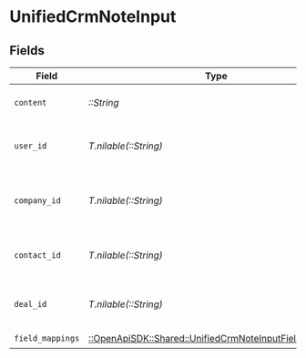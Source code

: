# UnifiedCrmNoteInput


## Fields

| Field                                                                                                             | Type                                                                                                              | Required                                                                                                          | Description                                                                                                       |
| ----------------------------------------------------------------------------------------------------------------- | ----------------------------------------------------------------------------------------------------------------- | ----------------------------------------------------------------------------------------------------------------- | ----------------------------------------------------------------------------------------------------------------- |
| `content`                                                                                                         | *::String*                                                                                                        | :heavy_check_mark:                                                                                                | The content of the note                                                                                           |
| `user_id`                                                                                                         | *T.nilable(::String)*                                                                                             | :heavy_minus_sign:                                                                                                | The UUID of the user tied the note                                                                                |
| `company_id`                                                                                                      | *T.nilable(::String)*                                                                                             | :heavy_minus_sign:                                                                                                | The UUID of the company tied to the note                                                                          |
| `contact_id`                                                                                                      | *T.nilable(::String)*                                                                                             | :heavy_minus_sign:                                                                                                | The UUID fo the contact tied to the note                                                                          |
| `deal_id`                                                                                                         | *T.nilable(::String)*                                                                                             | :heavy_minus_sign:                                                                                                | The UUID of the deal tied to the note                                                                             |
| `field_mappings`                                                                                                  | [::OpenApiSDK::Shared::UnifiedCrmNoteInputFieldMappings](../../models/shared/unifiedcrmnoteinputfieldmappings.md) | :heavy_check_mark:                                                                                                | N/A                                                                                                               |